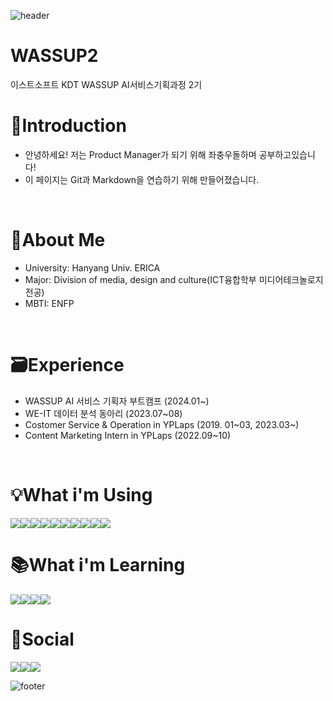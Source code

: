 ![header](https://capsule-render.vercel.app/api?type=waving&color=auto&height=250&section=header&text=Yehyung&fontSize=50&fontcolor=#ece6cc)

# WASSUP2
이스트소프트 KDT WASSUP AI서비스기획과정 2기

# 🙌Introduction
- 안녕하세요! 저는 Product Manager가 되기 위해 좌충우돌하며 공부하고있습니다!
- 이 페이지는 Git과 Markdown을 연습하기 위해 만들어졌습니다.
<br/>

# 📌About Me
- University: Hanyang Univ. ERICA
- Major: Division of media, design and culture(ICT융합학부 미디어테크놀로지 전공)
- MBTI: ENFP
<br/>

# 🗃Experience
- WASSUP AI 서비스 기획자 부트캠프 (2024.01~)
- WE-IT 데이터 분석 동아리 (2023.07~08)
- Costomer Service & Operation in YPLaps (2019. 01~03, 2023.03~)
- Content Marketing Intern in YPLaps (2022.09~10)

<br/>

# 💡What i'm Using
<img src="https://img.shields.io/badge/Slack-4A154B?style=for-the-badge&logo=slack&logoColor=white"><img src="https://img.shields.io/badge/Discord-7289DA?style=for-the-badge&logo=discord&logoColor=white"><img src="https://img.shields.io/badge/Zoom-2D8CFF?style=for-the-badge&logo=zoom&logoColor=white"><img src="https://img.shields.io/badge/Python-14354C?style=for-the-badge&logo=python&logoColor=white"><img src="https://img.shields.io/badge/Microsoft_Excel-217346?style=for-the-badge&logo=microsoft-excel&logoColor=white"><img src="https://img.shields.io/badge/Microsoft_PowerPoint-B7472A?style=for-the-badge&logo=microsoft-powerpoint&logoColor=white
	https://img.shields.io/badge/Microsoft_Access-A4373A"><img src="https://img.shields.io/badge/Adobe%20XD-470137?style=for-the-badge&logo=Adobe%20XD&logoColor=#FF61F6"><img src="https://img.shields.io/badge/Adobe%20Premiere%20Pro-9999FF?style=for-the-badge&logo=Adobe%20Premiere%20Pro&logoColor=white"><img src="https://img.shields.io/badge/Adobe%20after%20affects-CF96FD?style=for-the-badge&logo=Adobe%20after%20effects&logoColor=393665"><img src="https://img.shields.io/badge/Figma-F24E1E?style=for-the-badge&logo=figma&logoColor=white">
<br/>

# 📚What i'm Learning
<img src="https://img.shields.io/badge/Markdown-000000?style=for-the-badge&logo=markdown&logoColor=white"><img src="https://img.shields.io/badge/Django-092E20?style=for-the-badge&logo=django&logoColor=white"><img src="https://img.shields.io/badge/Flutter-02569B?style=for-the-badge&logo=flutter&logoColor=white"><img src="https://img.shields.io/badge/MySQL-005C84?style=for-the-badge&logo=mysql&logoColor=white">
<br/>

# 👋Social
<img src="https://img.shields.io/badge/Instagram-E4405F?style=for-the-badge&logo=instagram&logoColor=white"><img src="https://img.shields.io/badge/Gmail-D14836?style=for-the-badge&logo=gmail&logoColor=white"><img src="https://img.shields.io/badge/LinkedIn-0077B5?style=for-the-badge&logo=linkedin&logoColor=white">
<br/>

![footer](https://capsule-render.vercel.app/api?type=waving&color=auto&height=200&section=footer&fontSize=30&fontcolor=#ece6cc)
